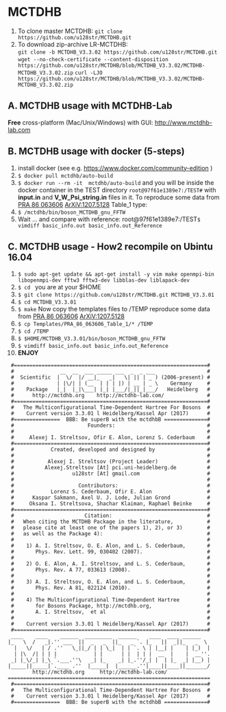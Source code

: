 # MCTDHB
1) To clone master MCTDHB: ````git clone https://github.com/u128str/MCTDHB.git````
2) To download zip-archive LR-MCTDHB:  
 ````git clone -b MCTDHB_V3.3.02 https://github.com/u128str/MCTDHB.git````
 ````wget --no-check-certificate --content-disposition https://github.com/u128str/MCTDHB/blob/MCTDHB_V3.3.02/MCTDHB-MCTDHB_V3.3.02.zip````
 ````curl -LJO https://github.com/u128str/MCTDHB/blob/MCTDHB_V3.3.02/MCTDHB-MCTDHB_V3.3.02.zip````


## A. MCTDHB usage with MCTDHB-Lab 
__Free__ cross-platform (Mac/Unix/Windows) with GUI: http://www.mctdhb-lab.com

## B. MCTDHB usage with docker (5-steps)
1)   install docker (see e.g. https://www.docker.com/community-edition ) 
2)  ````$ docker pull mctdhb/auto-build````
3)  ````$ docker run --rm -it  mctdhb/auto-build````
and you will be inside the docker container in the TEST directory ```root@97f61e1389e7:/TEST#``` with 
__input.in__ and __V_W_Psi_string.in__ files in it. To reproduce some data from [PRA 86 063606](https://journals.aps.org/pra/abstract/10.1103/PhysRevA.86.063606) [ArXiV:1207.5128](https://arxiv.org/abs/1207.5128)  Table_1 type:
4) ````$ /mctdhb/bin/boson_MCTDHB_gnu_FFTW````
5) Wait ... and compare with reference: 
root@97f61e1389e7:/TEST```$ vimdiff basic_info.out basic_info.out_Reference ```

## C. MCTDHB usage - How2 recompile on Ubintu 16.04
1) ```$ sudo apt-get update && apt-get install -y vim make openmpi-bin libopenmpi-dev fftw3 fftw3-dev libblas-dev liblapack-dev ``` 
2) ```$ cd ```  you are at your $HOME
3) ```$ git clone https://github.com/u128str/MCTDHB.git MCTDHB_V3.3.01```
4) ```$ cd MCTDHB_V3.3.01```
5) ```$ make```
Now copy the templates files to /TEMP reproduce some data from [PRA 86 063606](https://journals.aps.org/pra/abstract/10.1103/PhysRevA.86.063606) [ArXiV:1207.5128](https://arxiv.org/abs/1207.5128) 
6) ```$ cp Templates/PRA_86_063606_Table_1/* /TEMP```
7) ```$ cd /TEMP ```
8)  ```$ $HOME/MCTDHB_V3.3.01/bin/boson_MCTDHB_gnu_FFTW ```
9)  ```$ vimdiff basic_info.out basic_info.out_Reference ```
10) __ENJOY__

```
 #===============================================================#
 #               __  __  ___ _____ ___  _  _ ___                 #
 #  Scientific  |  \/  |/ __|_   _|   \| || | _ ) (2006-present) #
 #              | |\/| | (__  | | | |) | __ | _ \    Germany     #
 #    Package   |_|  |_|\___| |_| |___/|_||_|___/   Heidelberg   #
 #      http://mctdhb.org    http://mctdhb-lab.com/              #
 #===============================================================#
 #   The Multiconfigurational Time-Dependent Hartree For Bosons  #
 #    Current version 3.3.01 l Heidelberg/Kassel Apr (2017)      #
 #===============  BBB: Be superB with the mctdhbB ==============#
 #                        Founders:                              #
 #                                                               #
 #     Alexej I. Streltsov, Ofir E. Alon, Lorenz S. Cederbaum    #
 #===============================================================#
 #            Created, developed and designed by                 #
 #                                                               #
 #           Alexej I. Streltsov (Project Leader)                #
 #          Alexej.Streltsov [At] pci.uni-heidelberg.de          #
 #                   u128str [At] gmail.com                      #
 #                                                               #
 #                     Contributors:                             #
 #            Lorenz S. Cederbaum, Ofir E. Alon                  #
 #      Kaspar Sakmann, Axel U. J. Lode, Julian Grond            #
 #     Oksana I. Streltsova, Shachar Klaiman, Raphael Beinke     #
 #===============================================================#
 #                       Citation:                               #
 #   When citing the MCTDHB Package in the literature,           #
 #   please cite at least one of the papers 1), 2), or 3)        #
 #   as well as the Package 4):                                  #
 #                                                               #
 #    1) A. I. Streltsov, O. E. Alon, and L. S. Cederbaum,       #
 #       Phys. Rev. Lett. 99, 030402 (2007).                     #
 #                                                               #
 #    2) O. E. Alon, A. I. Streltsov, and L. S. Cederbaum,       #
 #       Phys. Rev. A 77, 033613 (2008).                         #
 #                                                               #
 #    3) A. I. Streltsov, O. E. Alon, and L. S. Cederbaum,       #
 #       Phys. Rev. A 81, 022124 (2010).                         #
 #                                                               #
 #    4) The Multiconfigurational Time-Dependent Hartree         #
 #       for Bosons Package, http://mctdhb.org,                  #
 #       A. I. Streltsov,  et al                                 #
 #                                                               #
 #    Current version 3.3.01 l Heidelberg/Kassel Apr (2017)      #
 #===============================================================#
 ____    ____    ______  _________  ______    ____  ____ ______   
|_   \  /   _|.'' ___  ||  _   _  ||_   _ `. |_   ||  _||_   _  \ 
  |   \/   | / .''   \_||_/ | | \_|  | | `. \ | |__| |    | |_)  |
  | |\  /| | | |            | |      | |  | | |  __  |    |  __''.
 _| |_\/_| |_\ `.___.''\   _| |_    _| |_.''/_| |  | |_  _| |__) |
|_____||_____|`.____ .''  |_____|  |______.''|____||____||_______/
        http://mctdhb.org     http://mctdhb-lab.com/              
==================================================================
 #===============================================================#
 #   The Multiconfigurational Time-Dependent Hartree For Bosons  #
 #    Current version 3.3.01 l Heidelberg/Kassel Apr (2017)      #
 #===============  BBB: Be superB with the mctdhbB ==============#
```


